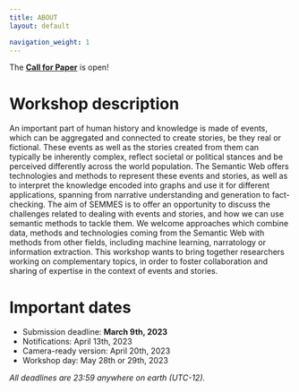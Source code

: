 ```yaml
---
title: ABOUT
layout: default

navigation_weight: 1
---
```


<aside class="news" markdown="1">

The [**Call for Paper**](call.html) is open!

</aside>

# Workshop description 

An important part of human history and knowledge is made of events, which can be aggregated and connected to create stories, be they real or fictional. These events as well as the stories created from them can typically be inherently complex, reflect societal or political stances and be perceived differently across the world population. The Semantic Web offers technologies and methods to represent these events and stories, as well as to interpret the knowledge encoded into graphs and use it for different applications, spanning from narrative understanding and generation to fact-checking. 
The aim of SEMMES is to offer an opportunity to discuss the challenges related to dealing with events and stories, and how we can use semantic methods to tackle them. We welcome approaches which combine data, methods and technologies coming from the Semantic Web with methods from other fields, including machine learning, narratology or information extraction. This workshop wants to bring together researchers working on complementary topics, in order to foster collaboration and sharing of expertise in the context of events and stories.

# Important dates


* Submission deadline: **March 9th, 2023**
* Notifications: April 13th, 2023
* Camera-ready version: April 20th, 2023
* Workshop day: May 28th or 29th, 2023

*All deadlines are 23:59 anywhere on earth (UTC-12).*